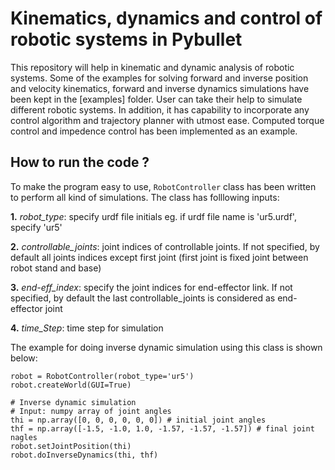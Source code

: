 # Kinematics, dynamics and control of robotic systems in Pybullet
This repository will help in kinematic and dynamic analysis of robotic systems. Some of the examples for solving forward and inverse position and velocity kinematics, forward and inverse dynamics simulations have been kept in the [examples] folder. User can take their help to simulate different robotic systems. In addition, it has capability to incorporate any control algorithm and trajectory planner with utmost ease. Computed torque control and impedence control has been implemented as an example.

## How to run the code ?
To make the program easy to use, ```RobotController``` class has been written to perform all kind of simulations. The class has folllowing inputs:

**1.** _robot_type_: specify urdf file initials eg. if urdf file name is 'ur5.urdf', specify 'ur5'

**2.** _controllable_joints_: joint indices of controllable joints. If not specified, by default all joints indices except first joint (first joint is fixed joint between robot stand and base) 

**3.** _end-eff_index_: specify the joint indices for end-effector link. If not specified, by default the last controllable_joints is considered as end-effector joint

**4.** _time_Step_: time step for simulation

The example for doing inverse dynamic simulation using this class is shown below:
```
robot = RobotController(robot_type='ur5')
robot.createWorld(GUI=True)

# Inverse dynamic simulation
# Input: numpy array of joint angles
thi = np.array([0, 0, 0, 0, 0, 0]) # initial joint angles
thf = np.array([-1.5, -1.0, 1.0, -1.57, -1.57, -1.57]) # final joint nagles
robot.setJointPosition(thi)
robot.doInverseDynamics(thi, thf)
